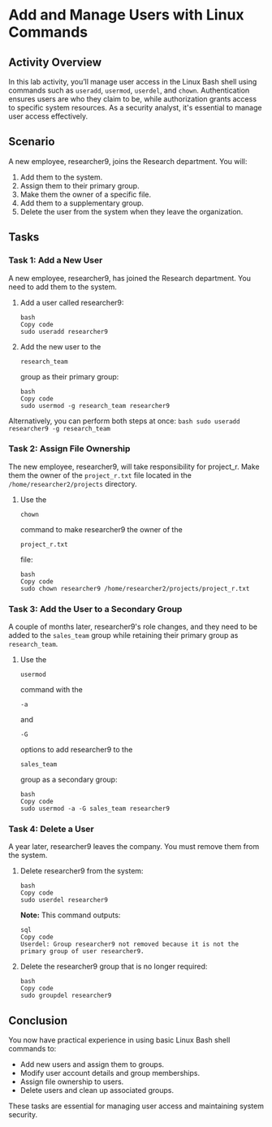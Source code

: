 # Add and Manage Users with Linux Commands

## Activity Overview

In this lab activity, you’ll manage user access in the Linux Bash shell using commands such as `useradd`, `usermod`, `userdel`, and `chown`. Authentication ensures users are who they claim to be, while authorization grants access to specific system resources. As a security analyst, it's essential to manage user access effectively.

## Scenario

A new employee, researcher9, joins the Research department. You will:

1. Add them to the system.
2. Assign them to their primary group.
3. Make them the owner of a specific file.
4. Add them to a supplementary group.
5. Delete the user from the system when they leave the organization.

## Tasks

### Task 1: Add a New User

A new employee, researcher9, has joined the Research department. You need to add them to the system.

1. Add a user called researcher9:

   ```
   bash
   Copy code
   sudo useradd researcher9
   ```

2. Add the new user to the 

   ```
   research_team
   ```

    group as their primary group:

   ```
   bash
   Copy code
   sudo usermod -g research_team researcher9
   ```

Alternatively, you can perform both steps at once: `bash sudo useradd researcher9 -g research_team`

### Task 2: Assign File Ownership

The new employee, researcher9, will take responsibility for project_r. Make them the owner of the `project_r.txt` file located in the `/home/researcher2/projects` directory.

1. Use the 

   ```
   chown
   ```

    command to make researcher9 the owner of the 

   ```
   project_r.txt
   ```

    file:

   ```
   bash
   Copy code
   sudo chown researcher9 /home/researcher2/projects/project_r.txt
   ```

### Task 3: Add the User to a Secondary Group

A couple of months later, researcher9's role changes, and they need to be added to the `sales_team` group while retaining their primary group as `research_team`.

1. Use the 

   ```
   usermod
   ```

    command with the 

   ```
   -a
   ```

    and 

   ```
   -G
   ```

    options to add researcher9 to the 

   ```
   sales_team
   ```

    group as a secondary group:

   ```
   bash
   Copy code
   sudo usermod -a -G sales_team researcher9
   ```

### Task 4: Delete a User

A year later, researcher9 leaves the company. You must remove them from the system.

1. Delete researcher9 from the system:

   ```
   bash
   Copy code
   sudo userdel researcher9
   ```

   **Note:** This command outputs:

   ```
   sql
   Copy code
   Userdel: Group researcher9 not removed because it is not the primary group of user researcher9.
   ```

2. Delete the researcher9 group that is no longer required:

   ```
   bash
   Copy code
   sudo groupdel researcher9
   ```

## Conclusion

You now have practical experience in using basic Linux Bash shell commands to:

- Add new users and assign them to groups.
- Modify user account details and group memberships.
- Assign file ownership to users.
- Delete users and clean up associated groups.

These tasks are essential for managing user access and maintaining system security.